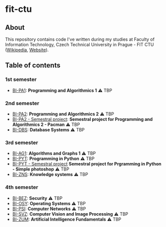 # fit-ctu

## About
This repository contains code I've written during my studies at Faculty of Information Technology, Czech Technical University in Prague - FIT CTU ([Wikipedia](https://en.wikipedia.org/wiki/Faculty_of_Information_Technology,_Czech_Technical_University_in_Prague), [Website](https://fit.cvut.cz/cs)).

## Table of contents
### 1st semester
* [BI-PA1](/bi-pa1): **Programming and Algorithmics 1** :warning: TBP

### 2nd semester
* [BI-PA2](/bi-pa2): **Programming and Algorithmics 2** :warning: TBP
* [BI-PA2 - Semestral project](/bi-pa2-pacman): **Semestral project for Programming and Algorithmics 2 - Pacman** :warning: TBP
* [BI-DBS](/bi-dbs): **Database Systems** :warning: TBP

### 3rd semester
* [BI-AG1](/bi-ag1): **Algorithms and Graphs 1** :warning: TBP
* [BI-PYT](/bi-pyt): **Programming in Python** :warning: TBP
* [BI-PYT - Semestral project](/bi-pyt-simple-photoshop) **Semestral project for Prgramming in Python - Simple photoshop** :warning: TBP
* [BI-ZNS](/bi-zns): **Knowledge systems** :warning: TBP

### 4th semester
* [BI-BEZ](/bi-bez): **Security** :warning: TBP
* [BI-OSY](/bi-osy): **Operating Systems** :warning: TBP
* [BI-PSI](/bi-psi): **Computer Networks** :warning: TBP
* [BI-SVZ](/bi-svz): **Computer Vision and Image Processing** :warning: TBP
* [BI-ZUM](/bi-zum): **Artificial Intelligence Fundamentals** :warning: TBP
